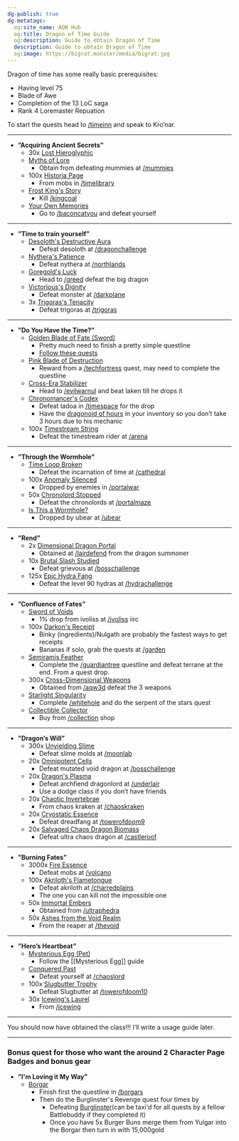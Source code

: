 ```yaml
---
dg-publish: true
dg-metatags:
  og:site_name: AQW Hub
  og:title: Dragon of Time Guide
  og:description: Guide to obtain Dragon of Time
  description: Guide to obtain Dragon of Time
  og:image: https://bigrat.monster/media/bigrat.jpg
---
```

Dragon of time has some really basic prerequisites:
- Having level 75
- Blade of Awe
- Completion of the 13 LoC saga
- Rank 4 Loremaster Repuation

To start the quests head to [/timeinn](http://aqwwiki.wikidot.com/inn-at-the-edge-of-time) and speak to Kro’nar.

---

- **”Acquiring Ancient Secrets”**
	- 30x [Lost Hieroglyphic](http://aqwwiki.wikidot.com/lost-hieroglyphic)
	- [Myths of Lore](http://aqwwiki.wikidot.com/myths-of-lore)
		- Obtain from defeating mummies at [/mummies](http://aqwwiki.wikidot.com/mummies)
	- 100x [Historia Page](http://aqwwiki.wikidot.com/historia-page)
		- From mobs in [/timelibrary](http://aqwwiki.wikidot.com/time-library)
	- [Frost King's Story](http://aqwwiki.wikidot.com/frost-king-s-story)
		- Kill [/kingcoal](http://aqwwiki.wikidot.com/king-coal)
	- [Your Own Memories](http://aqwwiki.wikidot.com/your-own-memories)
		- Go to [/baconcatyou](http://aqwwiki.wikidot.com/bacon-cat-you) and defeat yourself

---

- **”Time to train yourself”**
	- [Desoloth's Destructive Aura](http://aqwwiki.wikidot.com/desoloth-s-destructive-aura)
		- Defeat desoloth at [/dragonchallenge](http://aqwwiki.wikidot.com/dragon-challenge)
	- [Nythera's Patience](http://aqwwiki.wikidot.com/nythera-s-patience)
		- Defeat nythera at [/northlands](http://aqwwiki.wikidot.com/northlands-forest)
	- [Goregold's Luck](http://aqwwiki.wikidot.com/goregold-s-luck)
		- Head to [/greed](http://aqwwiki.wikidot.com/greed) defeat the big dragon
	- [Victorious's Dignity](http://aqwwiki.wikidot.com/victorious-s-dignity)
		- Defeat monster at [/darkplane](http://aqwwiki.wikidot.com/darkplane)
	- 3x [Trigoras's Tenacity](http://aqwwiki.wikidot.com/trigoras-s-tenacity) 
		- Defeat trigoras at [/trigoras](http://aqwwiki.wikidot.com/trigoras-location)

---

- **”Do You Have the Time?”**
	- [Golden Blade of Fate (Sword)](http://aqwwiki.wikidot.com/golden-blade-of-fate-sword)
		- Pretty much need to finish a pretty simple questline
		- [Follow these quests](http://aqwwiki.wikidot.com/mysterious-stranger-s-quests#10) 
	- [Pink Blade of Destruction](http://aqwwiki.wikidot.com/pink-blade-of-destruction)
		- Reward from a [/techfortress](http://aqwwiki.wikidot.com/tech-fortress) quest, may need to complete the questline
	- [Cross-Era Stabilizer](http://aqwwiki.wikidot.com/cross-era-stabilizer)
		- Head to [/evilwarnul](http://aqwwiki.wikidot.com/evil-war-nulgath) and beat laken till he drops it
	- [Chronomancer's Codex](http://aqwwiki.wikidot.com/chronomancer-s-codex)
		- Defeat Iadoa in [/timespace](http://aqwwiki.wikidot.com/time-space) for the drop
		- Have the [dragonoid of hours](http://aqwwiki.wikidot.com/dragonoid-of-hours) in your inventory so you don’t take 3 hours due to his mechanic
	- 100x [Timestream String](http://aqwwiki.wikidot.com/timestream-string)
		- Defeat the timestream rider at [/arena](http://aqwwiki.wikidot.com/arena)

---

- **”Through the Wormhole”**
	- [Time Loop Broken](http://aqwwiki.wikidot.com/time-loop-broken)
		- Defeat the incarnation of time at [/cathedral](http://aqwwiki.wikidot.com/cathedral-of-time)
	- 100x [Anomaly Silenced](http://aqwwiki.wikidot.com/anomaly-silenced)
		- Dropped by enemies in [/portalwar](http://aqwwiki.wikidot.com/portal-war)
	- 50x [Chronolord Stopped](http://aqwwiki.wikidot.com/chronolord-stopped)
		- Defeat the chronolords at [/portalmaze](http://aqwwiki.wikidot.com/paradox-portal)
	- [Is This a Wormhole?](http://aqwwiki.wikidot.com/is-this-a-wormhole)
		- Dropped by ubear at [/ubear](http://aqwwiki.wikidot.com/ubear-location)

---

- **”Rend”**
	- 2x [Dimensional Dragon Portal](http://aqwwiki.wikidot.com/dimensional-dragon-portal)
		- Obtained at [/lairdefend](http://aqwwiki.wikidot.com/vasalkar-lair-defend-2) from the dragon summoner
	- 10x [Brutal Slash Studied](http://aqwwiki.wikidot.com/brutal-slash-studied)
		- Defeat grievous at [/bosschallenge](http://aqwwiki.wikidot.com/boss-challenge)
	- 125x [Epic Hydra Fang](http://aqwwiki.wikidot.com/epic-hydra-fang)
		- Defeat the level 90 hydras at [/hydrachallenge](http://aqwwiki.wikidot.com/hydra-challenge)

---

- **”Confluence of Fates”**
	- [Sword of Voids](http://aqwwiki.wikidot.com/sword-of-voids)
		- 1% drop from ivoliss at [/ivoliss](http://aqwwiki.wikidot.com/ivoliss-location) iirc
	- 100x [Darkon's Receipt](http://aqwwiki.wikidot.com/darkon-s-receipt)
		- Binky (ingredients)/Nulgath are probably the fastest ways to get receipts
		- Bananas if solo, grab the quests at [/garden](http://aqwwiki.wikidot.com/darkon-s-garden)
	- [Semiramis Feather](http://aqwwiki.wikidot.com/semiramis-feather)
		- Complete the [/guardiantree](http://aqwwiki.wikidot.com/guardian-tree) questline and defeat terrane at the end. From a quest drop.
	- 300x [Cross-Dimensional Weapons](http://aqwwiki.wikidot.com/cross-dimensional-weapons)
		- Obtained from [/aqw3d](http://aqwwiki.wikidot.com/3d-battleon) defeat the 3 weapons
	- [Starlight Singularity](http://aqwwiki.wikidot.com/starlight-singularity)
		- Complete [/whitehole](http://aqwwiki.wikidot.com/shifting-pyramid) and do the serpent of the stars quest
	- [Collectible Collector](http://aqwwiki.wikidot.com/collectible-collector)
		- Buy from [/collection](http://aqwwiki.wikidot.com/the-collector-location) shop

---

- **”Dragon’s Will”**
	- 300x [Unyielding Slime](http://aqwwiki.wikidot.com/unyielding-slime)
		- Defeat slime molds at [/moonlab](http://aqwwiki.wikidot.com/moonlab)
	- 20x [Omnipotent Cells](http://aqwwiki.wikidot.com/omnipotent-cells)
		- Defeat mutated void dragon at [/bosschallenge](http://aqwwiki.wikidot.com/boss-challenge)
	- 20x [Dragon's Plasma](http://aqwwiki.wikidot.com/dragon-s-plasma)
		- Defeat archfiend dragonlord at [/underlair](http://aqwwiki.wikidot.com/underlair) 
		- Use a dodge class if you don’t have friends
	- 20x [Chaotic Invertebrae](http://aqwwiki.wikidot.com/chaotic-invertebrae)
		- From chaos kraken at [/chaoskraken](http://aqwwiki.wikidot.com/chaos-kraken-location)
	- 20x [Cryostatic Essence](http://aqwwiki.wikidot.com/cryostatic-essence)
		- Defeat dreadfang at [/towerofdoom9](http://aqwwiki.wikidot.com/tower-of-doom-9)
	- 20x [Salvaged Chaos Dragon Biomass](http://aqwwiki.wikidot.com/salvaged-chaos-dragon-biomass)
		- Defeat ultra chaos dragon at [/castleroof](http://aqwwiki.wikidot.com/swordhaven-castle-roof)

---

- **”Burning Fates”**
	- 3000x [Fire Essence](http://aqwwiki.wikidot.com/fire-essence)
		- Defeat mobs at [/volcano](http://aqwwiki.wikidot.com/volcano)
	- 100x [Akriloth's Flametongue](http://aqwwiki.wikidot.com/akriloth-s-flametongue)
		- Defeat akriloth at [/charredplains](http://aqwwiki.wikidot.com/charred-plains) 
		- The one you can kill not the impossible one
	- 50x [Immortal Embers](http://aqwwiki.wikidot.com/immortal-embers)
		- Obtained from [/ultraphedra](http://aqwwiki.wikidot.com/ultra-phedra-location)
	- 50x [Ashes from the Void Realm](http://aqwwiki.wikidot.com/ashes-from-the-void-realm)
		- From the reaper at [/thevoid](http://aqwwiki.wikidot.com/the-void)

---

- **”Hero’s Heartbeat”**
	- [Mysterious Egg (Pet)](http://aqwwiki.wikidot.com/mysterious-egg-pet)
		- Follow the [[Mysterious Egg]] guide
	- [Conquered Past](http://aqwwiki.wikidot.com/conquered-past)
		- Defeat yourself at [/chaoslord](http://aqwwiki.wikidot.com/chaos-lord)
	- 100x [Slugbutter Trophy](http://aqwwiki.wikidot.com/slugbutter-trophy)
		- Defeat Slugbutter at [/towerofdoom10](http://aqwwiki.wikidot.com/tower-of-doom-10)
	- 30x [Icewing's Laurel](http://aqwwiki.wikidot.com/icewing-s-laurel)
		- From [/icewing](http://aqwwiki.wikidot.com/icewing)

---
You should now have obtained the class!!! I’ll write a usage guide later.

---

### Bonus quest for those who want the around 2 Character Page Badges and bonus gear
- **”I'm Loving it My Way”**
	- [Borgar](http://aqwwiki.wikidot.com/borgar)
		- Finish first the questline in [/borgars](http://aqwwiki.wikidot.com/yulgar-s-borgars-location)
		- Then do the Burglinster's Revenge quest four times by
			- Defeating [Burglinster](http://aqwwiki.wikidot.com/burglinster)(can be taxi'd for all quests by a fellow Battlebuddy if they completed it)
			- Once you have 5x Burger Buns merge them from Yulgar into the Borgar then turn in with 15,000gold
